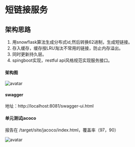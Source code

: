 # 短链接服务

## 架构思路

1. 用snowflask算法生成分布式id,然后转换62进制，生成短链接。
2. 存入缓存，缓存按LRU淘汰不常用的链接，防止内存溢出。
3. 同时更新持久层。
4. spingboot实现，restful api风格规范实现服务接口。

#### 架构图

![avatar](https://raw.githubusercontent.com/jackieralf3/interview-assignments/master/java/short-url/src/main/resources/structure.png)

#### swagger

地址：http://localhost:8081/swagger-ui.html

#### 单元测试jacoco

报告在 /target/site/jacoco/index.html，覆盖率（97，90）

![avatar](https://raw.githubusercontent.com/jackieralf3/interview-assignments/master/java/short-url/src/main/resources/jacoco.png)